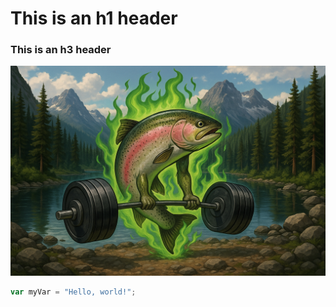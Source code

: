 # This is an h1 header 
### This is an h3 header

![Image of trout lifting weights](https://github.com/GillGainz/skills-communicate-using-markdown/blob/main/lexiaiart.png)



``` javascript
var myVar = "Hello, world!";
```
